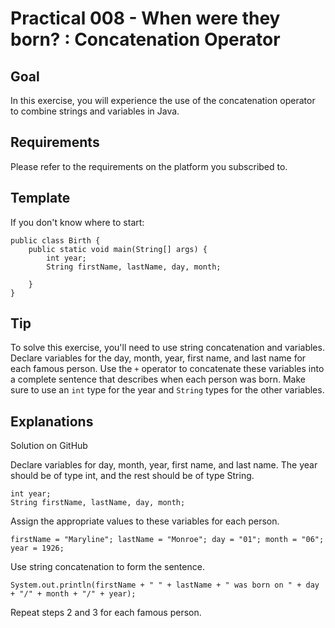 # Practical 008 - When were they born? : Concatenation Operator

## Goal
In this exercise, you will experience the use of the concatenation operator to combine strings and variables in Java.

## Requirements
Please refer to the requirements on the platform you subscribed to.

## Template
If you don't know where to start:

    public class Birth {
        public static void main(String[] args) {
            int year;
            String firstName, lastName, day, month;
            
        }
    }

## Tip
To solve this exercise, you'll need to use string concatenation and variables.
Declare variables for the day, month, year, first name, and last name for each famous person.
Use the `+` operator to concatenate these variables into a complete sentence that describes when each person was born.
Make sure to use an `int` type for the year and `String` types for the other variables.

## Explanations
Solution on GitHub

Declare variables for day, month, year, first name, and last name. The year should be of type int, and the rest should be of type String.

    int year;
    String firstName, lastName, day, month;

Assign the appropriate values to these variables for each person.

    firstName = "Maryline"; lastName = "Monroe"; day = "01"; month = "06"; year = 1926;

Use string concatenation to form the sentence.

    System.out.println(firstName + " " + lastName + " was born on " + day + "/" + month + "/" + year);

Repeat steps 2 and 3 for each famous person.